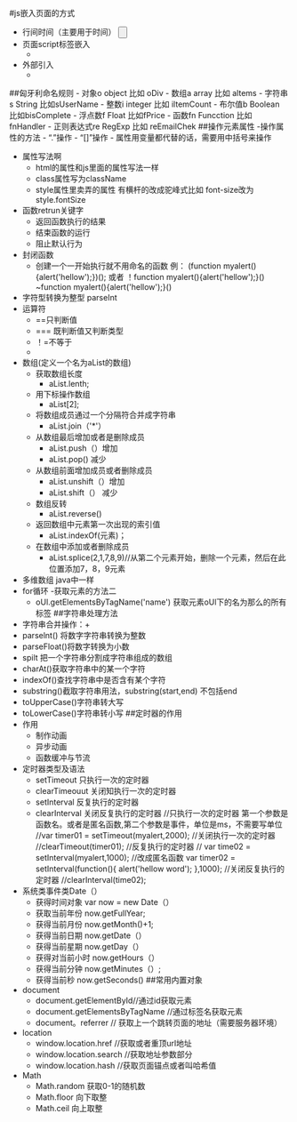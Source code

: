 #js嵌入页面的方式
- 行间时间（主要用于时间）
    <input type="button" name="" onclick="alt('ol!)">
- 页面script标签嵌入
    - <script type="text/javascript">
        alert('ok!');
        </script>
- 外部引入
    - <script type="text/javascript" src="js/index.js"></script>
##匈牙利命名规则
    - 对象o object 比如 oDiv
    - 数组a array 比如 altems
    - 字符串s String 比如sUserName
    - 整数i integer 比如 iltemCount
    - 布尔值b Boolean 比如bisComplete
    - 浮点数f Float 比如fPrice
    - 函数fn Funcction 比如 fnHandler
    - 正则表达式re RegExp 比如 reEmailChek
##操作元素属性
-操作属性的方法
    - “.”操作
    - “[]”操作
        - 属性用变量都代替的话，需要用中括号来操作
- 属性写法啊
    - html的属性和js里面的属性写法一样
    -  class属性写为className
    - style属性里卖弄的属性 有横杆的改成驼峰式比如 font-size改为style.fontSize
- 函数retrun关键字
    - 返回函数执行的结果
    - 结束函数的运行
    - 阻止默认行为
- 封闭函数
    - 创建一个一开始执行就不用命名的函数
        例：
            (function myalert(){alert('hellow');})();
         或者 ！function myalert(){alert('hellow');}()
            ~function myalert(){alert('hellow');}()
- 字符型转换为整型 parseInt
- 运算符
    - ==只判断值
    - === 既判断值又判断类型
    - ！=不等于
    -
- 数组(定义一个名为aList的数组)
    - 获取数组长度
        - aList.lenth;
    - 用下标操作数组
        - aList[2];
    - 将数组成员通过一个分隔符合并成字符串
        - aList.join（'*'）
    - 从数组最后增加或者是删除成员
        - aList.push（）增加
        - aList.pop() 减少
    - 从数组前面增加成员或者删除成员
        - aList.unshift（）增加
        - aList.shift（） 减少
    - 数组反转   
        - aList.reverse()
    - 返回数组中元素第一次出现的索引值
        - aList.indexOf(元素)；
     - 在数组中添加或者删除成员
        - aList.splice(2,1,7,8,9)//从第二个元素开始，删除一个元素，然后在此位置添加7，8，9元素
- 多维数组
    java中一样
- for循环
-获取元素的方法二
    - oUl.getElementsByTagName('name') 获取元素oUl下的名为那么的所有标签 
##字符串处理方法
- 字符串合并操作：+
- parselnt() 将数字字符串转换为整数
- parseFloat()将数字转换为小数
- spilt 把一个字符串分割成字符串组成的数组
- charAt()获取字符串中的某一个字符
- indexOf()查找字符串中是否含有某个字符
- substring()截取字符串用法，substring(start,end) 不包括end
- toUpperCase()字符串转大写
- toLowerCase()字符串转小写
##定时器的作用
- 作用
    - 制作动画
    - 异步动画
    - 函数缓冲与节流
- 定时器类型及语法
    - setTimeout 只执行一次的定时器
    - clearTimeouut 关闭知执行一次的定时器
    - setInterval 反复执行的定时器
    - clearInterval 关闭反复执行的定时器
        //只执行一次的定时器 第一个参数是函数名。或者是匿名函数,第二个参数是事件，单位是ms，不需要写单位
        //var timer01 = setTimeout(myalert,2000);
        //关闭执行一次的定时器
        //clearTimeout(timer01);
        //反复执行的定时器
       // var time02 = setInterval(myalert,1000);
       //改成匿名函数
       var timer02 = setInterval(function(){
            alert('hellow word');
        },1000);
        //关闭反复执行的定时器
        //clearInterval(time02);
- 系统类事件类Date（）
    - 获得时间对象 var now = new Date（）
    - 获取当前年份 now.getFullYear;
    - 获得当前月份 now.getMonth()+1;
    - 获得当前日期 now.getDate（）
    - 获得当前星期 now.getDay（）
    - 获得对当前小时 now.getHours（）
    - 获得当前分钟 now.getMinutes（）;
    - 获得当前秒 now.getSeconds() 
##常用内置对象
- document
    - document.getElementById//通过id获取元素
    - document.getElementsByTagName //通过标签名获取元素
    - document。referrer // 获取上一个跳转页面的地址（需要服务器环境）
- location  
    - window.location.href //获取或者重顶url地址
    - window.location.search //获取地址参数部分
    - window.location.hash //获取页面锚点或者叫哈希值
- Math
    - Math.random 获取0-1的随机数
    - Math.floor 向下取整
    - Math.ceil 向上取整
    